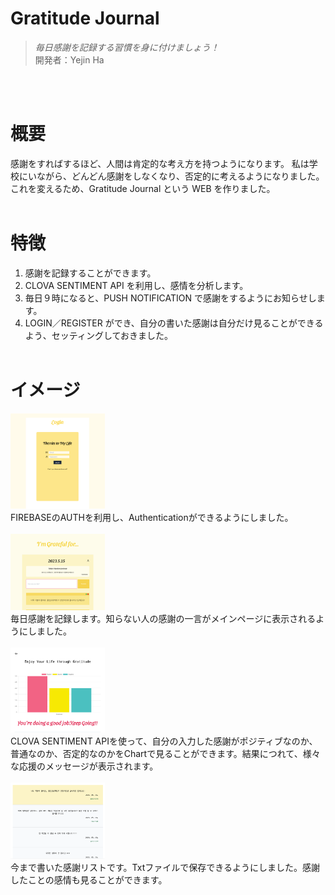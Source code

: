 # Gratitude Journal

> _毎日感謝を記録する習慣を身に付けましょう！_ <br>
> 開発者：Yejin Ha

<br><br>

# 概要

感謝をすればするほど、人間は肯定的な考え方を持つようになります。
私は学校にいながら、どんどん感謝をしなくなり、否定的に考えるようになりました。
これを変えるため、Gratitude Journal という WEB を作りました。
<br><br>

# 特徴

1. 感謝を記録することができます。
2. CLOVA SENTIMENT API を利用し、感情を分析します。
3. 毎日９時になると、PUSH NOTIFICATION で感謝をするようにお知らせします。
4. LOGIN／REGISTER ができ、自分の書いた感謝は自分だけ見ることができるよう、セッティングしておきました。
   <br><br>

# イメージ

<img src="md/login.png" width="30%" height="30%" >
<br> FIREBASEのAUTHを利用し、Authenticationができるようにしました。<br><br>
<img src="md/main.png" width="30%" height="30%" >
<br>毎日感謝を記録します。知らない人の感謝の一言がメインページに表示されるようにしました。<br><br>
<img src="md/analyze.png" width="30%" height="30%" >
<br>CLOVA SENTIMENT APIを使って、自分の入力した感謝がポジティブなのか、普通なのか、否定的なのかをChartで見ることができます。結果につれて、様々な応援のメッセージが表示されます。<br><br>
<img src="md/total.png" width="30%" height="30%" >
<br>今まで書いた感謝リストです。Txtファイルで保存できるようにしました。感謝したことの感情も見ることができます。<br><br>
